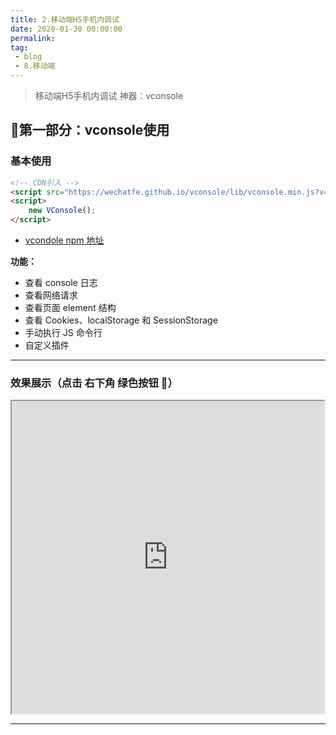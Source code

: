 ```yaml
---
title: 2.移动端H5手机内调试
date: 2020-01-30 00:00:00
permalink: 
tag: 
 - blog
 - 8.移动端
---
```


> 移动端H5手机内调试 神器：vconsole

## 🥞第一部分：vconsole使用

### 基本使用

```html
<!-- CDN引入 -->
<script src="https://wechatfe.github.io/vconsole/lib/vconsole.min.js?v=3.2.0"></script>
<script>
    new VConsole();
</script>
```

- [vcondole npm 地址](https://www.npmjs.com/package/vconsole)

**功能：**

- 查看 console 日志
- 查看网络请求
- 查看页面 element 结构
- 查看 Cookies、localStorage 和 SessionStorage
- 手动执行 JS 命令行
- 自定义插件

---

### 效果展示（点击 右下角 绿色按钮 👀）

<iframe width="500px" height="500px" src="http://wechatfe.github.io/vconsole/demo.html">

</iframe>

---